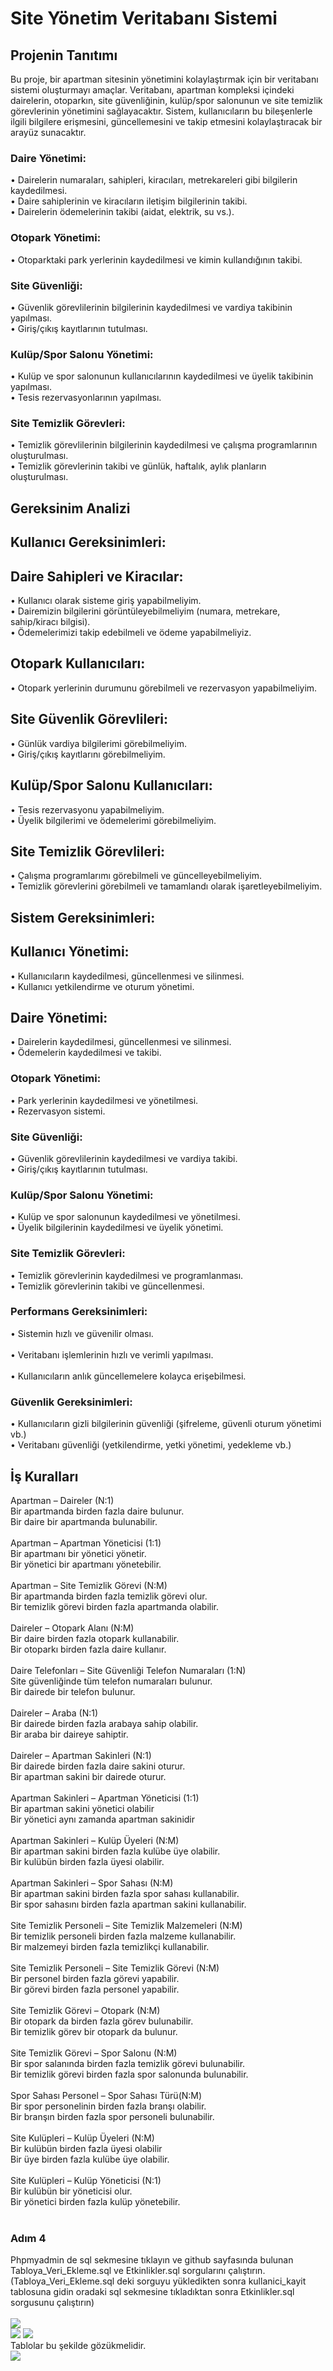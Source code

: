 # Site Yönetim Veritabanı Sistemi 
## Projenin Tanıtımı 
Bu proje, bir apartman sitesinin yönetimini kolaylaştırmak için bir veritabanı sistemi 
oluşturmayı amaçlar. Veritabanı, apartman kompleksi içindeki dairelerin, otoparkın, site 
güvenliğinin, kulüp/spor salonunun ve site temizlik görevlerinin yönetimini sağlayacaktır. 
Sistem, kullanıcıların bu bileşenlerle ilgili bilgilere erişmesini, güncellemesini ve takip 
etmesini kolaylaştıracak bir arayüz sunacaktır. 
### Daire Yönetimi: 
• Dairelerin numaraları, sahipleri, kiracıları, metrekareleri gibi bilgilerin kaydedilmesi.<br>
• Daire sahiplerinin ve kiracıların iletişim bilgilerinin takibi.<br>
• Dairelerin ödemelerinin takibi (aidat, elektrik, su vs.).<br> 
### Otopark Yönetimi: 
• Otoparktaki park yerlerinin kaydedilmesi ve kimin kullandığının takibi. 
### Site Güvenliği: 
• Güvenlik görevlilerinin bilgilerinin kaydedilmesi ve vardiya takibinin yapılması.<br>
• Giriş/çıkış kayıtlarının tutulması. <br>
### Kulüp/Spor Salonu Yönetimi: 
• Kulüp ve spor salonunun kullanıcılarının kaydedilmesi ve üyelik takibinin 
yapılması.<br>
• Tesis rezervasyonlarının yapılması.<br>
### Site Temizlik Görevleri: 
• Temizlik görevlilerinin bilgilerinin kaydedilmesi ve çalışma programlarının 
oluşturulması.<br>
• Temizlik görevlerinin takibi ve günlük, haftalık, aylık planların oluşturulması.<br>
## Gereksinim Analizi  
## Kullanıcı Gereksinimleri: 
## Daire Sahipleri ve Kiracılar: 
• Kullanıcı olarak sisteme giriş yapabilmeliyim.<br>
• Dairemizin bilgilerini görüntüleyebilmeliyim (numara, metrekare, sahip/kiracı 
bilgisi).<br> 
• Ödemelerimizi takip edebilmeli ve ödeme yapabilmeliyiz.<br>
## Otopark Kullanıcıları: 
• Otopark yerlerinin durumunu görebilmeli ve rezervasyon yapabilmeliyim.<br>
## Site Güvenlik Görevlileri: 
• Günlük vardiya bilgilerimi görebilmeliyim.<br>
• Giriş/çıkış kayıtlarını görebilmeliyim.<br>
## Kulüp/Spor Salonu Kullanıcıları: 
• Tesis rezervasyonu yapabilmeliyim.<br>
• Üyelik bilgilerimi ve ödemelerimi görebilmeliyim.<br> 
## Site Temizlik Görevlileri: 
• Çalışma programlarımı görebilmeli ve güncelleyebilmeliyim.<br>
• Temizlik görevlerini görebilmeli ve tamamlandı olarak işaretleyebilmeliyim.<br>
## Sistem Gereksinimleri: 
## Kullanıcı Yönetimi: 
• Kullanıcıların kaydedilmesi, güncellenmesi ve silinmesi.<br> 
• Kullanıcı yetkilendirme ve oturum yönetimi.<br>
## Daire Yönetimi: 
• Dairelerin kaydedilmesi, güncellenmesi ve silinmesi.<br> 
• Ödemelerin kaydedilmesi ve takibi.<br>
### Otopark Yönetimi: 
• Park yerlerinin kaydedilmesi ve yönetilmesi.<br>
• Rezervasyon sistemi.<br>
### Site Güvenliği: 
• Güvenlik görevlilerinin kaydedilmesi ve vardiya takibi.<br> 
• Giriş/çıkış kayıtlarının tutulması.<br>
### Kulüp/Spor Salonu Yönetimi: 
• Kulüp ve spor salonunun kaydedilmesi ve yönetilmesi.<br> 
• Üyelik bilgilerinin kaydedilmesi ve üyelik yönetimi.<br>
### Site Temizlik Görevleri: 
• Temizlik görevlerinin kaydedilmesi ve programlanması.<br>
• Temizlik görevlerinin takibi ve güncellenmesi.<br>
### Performans Gereksinimleri: 
• Sistemin hızlı ve güvenilir olması.<br>   
• Veritabanı işlemlerinin hızlı ve verimli yapılması.<br>  
• Kullanıcıların anlık güncellemelere kolayca erişebilmesi.<br>
### Güvenlik Gereksinimleri: 
• Kullanıcıların gizli bilgilerinin güvenliği (şifreleme, güvenli oturum yönetimi vb.) <br>
• Veritabanı güvenliği (yetkilendirme, yetki yönetimi, yedekleme vb.)<br> 
## İş Kuralları 
Apartman – Daireler (N:1)<br> 
Bir apartmanda birden fazla daire bulunur.<br>
Bir daire bir apartmanda bulunabilir.<br><br> 
Apartman – Apartman Yöneticisi (1:1)<br>
Bir apartmanı bir yönetici yönetir.<br>
Bir yönetici bir apartmanı yönetebilir.<br><br>
Apartman – Site Temizlik Görevi (N:M)<br>
Bir apartmanda birden fazla temizlik görevi olur.<br>
Bir temizlik görevi birden fazla apartmanda olabilir.<br><br>
Daireler – Otopark Alanı (N:M) <br>
Bir daire birden fazla otopark kullanabilir.<br>
Bir otoparkı birden fazla daire kullanır.<br><br> 
Daire Telefonları – Site Güvenliği Telefon Numaraları (1:N)<br>
Site güvenliğinde tüm telefon numaraları bulunur.<br>
Bir dairede bir telefon bulunur.<br><br>
Daireler – Araba (N:1)<br>
Bir dairede birden fazla arabaya sahip olabilir.<br>
Bir araba bir daireye sahiptir.<br><br>
Daireler – Apartman Sakinleri (N:1)<br>
Bir dairede birden fazla daire sakini oturur.<br>
Bir apartman sakini bir dairede oturur.<br><br>
Apartman Sakinleri – Apartman Yöneticisi (1:1)<br>
Bir apartman sakini yönetici olabilir<br>
Bir yönetici aynı zamanda apartman sakinidir <br><br>
Apartman Sakinleri – Kulüp Üyeleri (N:M)<br> 
Bir apartman sakini birden fazla kulübe üye olabilir.<br>
Bir kulübün birden fazla üyesi olabilir.<br><br>
Apartman Sakinleri – Spor Sahası (N:M)<br>
Bir apartman sakini birden fazla spor sahası kullanabilir.<br>
Bir spor sahasını birden fazla apartman sakini kullanabilir.<br><br>
Site Temizlik Personeli – Site Temizlik Malzemeleri (N:M)  
Bir temizlik personeli birden fazla malzeme kullanabilir.<br>
Bir malzemeyi birden fazla temizlikçi kullanabilir.<br><br> 
Site Temizlik Personeli – Site Temizlik Görevi (N:M)<br> 
Bir personel birden fazla görevi yapabilir.<br>
Bir görevi birden fazla personel yapabilir.<br><br>
Site Temizlik Görevi – Otopark (N:M)<br>
Bir otopark da birden fazla görev bulunabilir.<br>
Bir temizlik görev bir otopark da bulunur.<br><br> 
Site Temizlik Görevi – Spor Salonu (N:M)<br>
Bir spor salanında birden fazla temizlik görevi bulunabilir.<br> 
Bir temizlik görevi birden fazla spor salonunda bulunabilir.<br><br> 
Spor Sahası Personel – Spor Sahası Türü(N:M)<br> 
Bir spor personelinin birden fazla branşı olabilir.<br> 
Bir branşın birden fazla spor personeli bulunabilir.<br><br>
Site Kulüpleri – Kulüp Üyeleri (N:M) <br>
Bir kulübün birden fazla üyesi olabilir<br>
Bir üye birden fazla kulübe üye olabilir.<br><br>
Site Kulüpleri – Kulüp Yöneticisi (N:1)<br>
Bir kulübün bir yöneticisi olur.<br>
Bir yönetici birden fazla kulüp yönetebilir.<br><br>


### Adım 4 
Phpmyadmin de sql sekmesine tıklayın ve github sayfasında bulunan Tabloya_Veri_Ekleme.sql ve Etkinlikler.sql sorgularını çalıştırın.(Tabloya_Veri_Ekleme.sql deki sorguyu yükledikten sonra kullanici_kayit tablosuna gidin oradaki sql sekmesine tıkladıktan 
sonra Etkinlikler.sql sorgusunu çalıştırın)<br>  
![](/Veri_Tabanina_Erisim/3.png)  
![](/Veri_Tabanina_Erisim/4.png)
![](/Veri_Tabanina_Erisim/2.png)<br>
Tablolar bu şekilde gözükmelidir.<br>
![](/Veri_Tabanina_Erisim/5.png)
